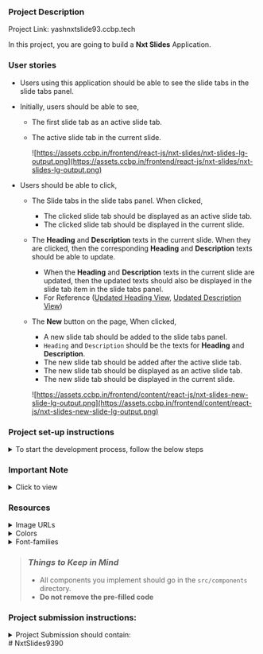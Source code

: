 ### Project Description
Project Link: yashnxtslide93.ccbp.tech

In this project, you are going to build a **Nxt Slides** Application.

### User stories

- Users using this application should be able to see the slide tabs in the slide tabs panel.
- Initially, users should be able to see,
  - The first slide tab as an active slide tab.
  - The active slide tab in the current slide.
        
    ![https://assets.ccbp.in/frontend/react-js/nxt-slides/nxt-slides-lg-output.png](https://assets.ccbp.in/frontend/react-js/nxt-slides/nxt-slides-lg-output.png)

- Users should be able to click,
  - The Slide tabs in the slide tabs panel. When clicked,
    - The clicked slide tab should be displayed as an active slide tab.
    - The clicked slide tab should be displayed in the current slide.
  - The **Heading** and **Description** texts in the current slide. When they are clicked, then the corresponding **Heading** and **Description** texts should be able to update.
    - When the **Heading** and **Description** texts in the current slide are updated, then the updated texts should also be displayed in the slide tab item in the slide tabs panel.
    - For Reference ([Updated Heading View](https://assets.ccbp.in/frontend/content/react-js/nxt-slides-edit-heading-lg-output.png), [Updated Description View](https://assets.ccbp.in/frontend/content/react-js/nxt-slides-edit-description-lg-output.png))
  - The **New** button on the page, When clicked,
    - A new slide tab should be added to the slide tabs panel.
    - `Heading` and `Description` should be the texts for **Heading** and **Description**.
    - The new slide tab should be added after the active slide tab.
    - The new slide tab should be displayed as an active slide tab.
    - The new slide tab should be displayed in the current slide.
        
    ![https://assets.ccbp.in/frontend/content/react-js/nxt-slides-new-slide-lg-output.png](https://assets.ccbp.in/frontend/content/react-js/nxt-slides-new-slide-lg-output.png)

### Project set-up instructions

<details>
<summary>To start the development process, follow the below steps</summary>
<br/>

1. Download [Node](https://nodejs.org/en/download/) on your local system - Windows OS, Linux/Mac OS
2. Download the [zip file](https://s3.ap-south-1.amazonaws.com/new-assets.ccbp.in/frontend/loading-data/react-js/coding-practices/nxtSlides/nxtSlides.zip).
3. Unzip the zip file on your local machine.
4. Run the command "npm install" in the terminal to install all the necessary dependencies.
5. Run the command "npm start" in the terminal to start the development server.
6. The app can be viewed in the browser by using the LOCAL URL [http://localhost:3000/](http://localhost:3000/).
7. You can start the development process by going through the **README** in the given file.
8. Don’t use any third-party packages.

</details>

### Important Note

<details>
<summary>Click to view</summary>

<br/>

**The following instructions are required for the tests to pass**

  - Use normal HTML elements to style the React Components. Usage of styled-components (CSS in JS) to style React components is not supported. Test cases won't be passed if styled components are used.
  - Every slide tab item should be displayed as a list item in the slide tabs panel and should contain the testid with value as `slideTab{slideNumber}`, here `slideNumber` is the sequence order of the slide tab.
  - Refer to the below Example for the usage of `testid` in the HTML elements.
    - Example: `<div testid="slide" className="slide-item"/>`.
  - The Nxt Slides logo image in Navbar should contain alt text as `nxt slides logo`. 
  - The New plus icon image inside the **New** button should contain alt text as `new plus icon`.
  - Responsiveness is not required.
  - Routes should not be used

</details>

### Resources

<details>
<summary>Image URLs</summary>

- [https://assets.ccbp.in/frontend/react-js/nxt-slides/nxt-slides-logo.png](https://assets.ccbp.in/frontend/react-js/nxt-slides/nxt-slides-logo.png) alt should be **nxt slides logo**
- [https://assets.ccbp.in/frontend/react-js/nxt-slides/nxt-slides-plus-icon.png](https://assets.ccbp.in/frontend/react-js/nxt-slides/nxt-slides-plus-icon.png) alt should be **new plus icon**
- [https://assets.ccbp.in/frontend/react-js/nxt-slides/nxt-slides-bg.png](https://assets.ccbp.in/frontend/react-js/nxt-slides/nxt-slides-bg.png) **slide background image**

</details>

<details>
<summary>Colors</summary>

<br/>

**Background Colors**:

<div style="background-color: #ffffff; width: 150px; padding: 10px; color: black">Hex: #ffffff</div>
<div style="background-color: #f8fafc; width: 150px; padding: 10px; color: black">Hex: #f8fafc</div>
<br/>

**Text Colors**:

<div style="background-color: #dbeafe; width: 150px; padding: 10px; color: black">Hex: #dbeafe</div>
<div style="background-color: #0f172a; width: 150px; padding: 10px; color: white">Hex: #0f172a</div>
<div style="background-color: #334155; width: 150px; padding: 10px; color: white">Hex: #334155</div>
<div style="background-color: #475569; width: 150px; padding: 10px; color: white">Hex: #475569</div>
<div style="background-color: #0967d2; width: 150px; padding: 10px; color: white">Hex: #0967d2</div>
<br/>
</details>

<details>
<summary>Font-families</summary>

- Bree Serif
- Roboto

</details>

> ### _Things to Keep in Mind_
>
> - All components you implement should go in the `src/components` directory.
> - **Do not remove the pre-filled code**

### Project submission instructions:

<details>
<summary>Project Submission should contain:</summary>

- GitHub repository link to your code.
- A video link. video should contain a code walkthrough and explain your application.
  - Make at least a 5-minute video explaining your code and the features that you have implemented.
  - Upload the recorded video to your YouTube account.
  - Refer to [**this**](https://www.youtube.com/watch?v=VtF2AgFSLAw) video to get a better understanding of uploading videos to your YouTube account.
- Follow the below points
  - Standard naming conventions
  - The code must be easily understandable
  - The code must be readable
</details># NxtSlides9390
